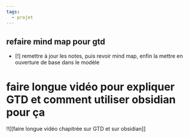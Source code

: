 ```yaml
---
tags:
  - projet
---
```

## refaire mind map pour gtd
- [!] remettre à jour les notes, puis revoir mind map, enfin la mettre en ouverture de base dans le modèle 
# faire longue vidéo pour expliquer GTD et comment utiliser obsidian pour ça
!![[faire longue vidéo chapitrée sur GTD et sur obsidian]]

